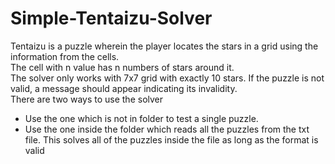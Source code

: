 # Simple-Tentaizu-Solver
Tentaizu is a puzzle wherein the player locates the stars in a grid using the information from the cells.  
The cell with n value has n numbers of stars around it.  
The solver only works with 7x7 grid with exactly 10 stars. If the puzzle is not valid, a message should appear indicating its invalidity.  
There are two ways to use the solver  
* Use the one which is not in folder to test a single puzzle.  
* Use the one inside the folder which reads all the puzzles from the txt file. This solves all of the puzzles inside the file as long as the format is valid 
